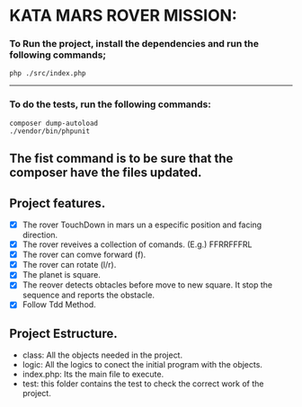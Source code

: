 # KATA MARS ROVER MISSION:

### To Run the project, install the dependencies and run the following commands;

```
php ./src/index.php 
```
---
### To do the tests, run the following commands:

```
composer dump-autoload 
./vendor/bin/phpunit   
```
The fist command is to be sure that the composer have the files updated.
---

## Project features.
- [X] The rover TouchDown in mars un a especific position and facing direction.
- [X] The rover reveives a collection of comands. (E.g.) FFRRFFFRL
- [X] The rover can comve forward (f).
- [X] The rover can rotate (l/r).
- [X] The planet is square.
- [X] The reover detects obtacles before move to new square. It stop the sequence and reports the obstacle.
- [X] Follow Tdd Method.

## Project Estructure.

- class: All the objects needed in the project.
- logic: All the logics to conect the initial program with the objects.
- index.php: Its the main file to execute.
- test: this folder contains the test to check the correct work of the project.



